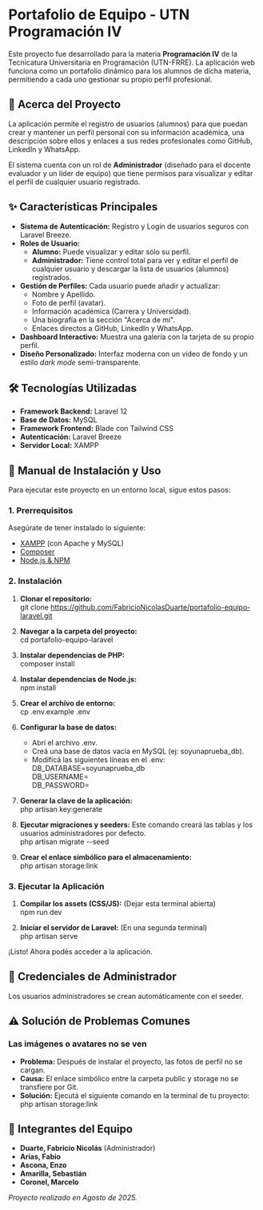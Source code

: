 # **Portafolio de Equipo \- UTN Programación IV**

Este proyecto fue desarrollado para la materia **Programación IV** de la Tecnicatura Universitaria en Programación (UTN-FRRE). La aplicación web funciona como un portafolio dinámico para los alumnos de dicha materia, permitiendo a cada uno gestionar su propio perfil profesional.

## **🚀 Acerca del Proyecto**

La aplicación permite el registro de usuarios (alumnos) para que puedan crear y mantener un perfil personal con su información académica, una descripción sobre ellos y enlaces a sus redes profesionales como GitHub, LinkedIn y WhatsApp.

El sistema cuenta con un rol de **Administrador** (diseñado para el docente evaluador y un líder de equipo) que tiene permisos para visualizar y editar el perfil de cualquier usuario registrado.

## **✨ Características Principales**

* **Sistema de Autenticación:** Registro y Login de usuarios seguros con Laravel Breeze.  
* **Roles de Usuario:**  
  * **Alumno:** Puede visualizar y editar sólo su perfil.  
  * **Administrador:** Tiene control total para ver y editar el perfil de cualquier usuario y descargar la lista de usuarios (alumnos) registrados.
* **Gestión de Perfiles:** Cada usuario puede añadir y actualizar:  
  * Nombre y Apellido.  
  * Foto de perfil (avatar).  
  * Información académica (Carrera y Universidad).  
  * Una biografía en la sección "Acerca de mí".  
  * Enlaces directos a GitHub, LinkedIn y WhatsApp.  
* **Dashboard Interactivo:** Muestra una galería con la tarjeta de su propio perfil.  
* **Diseño Personalizado:** Interfaz moderna con un video de fondo y un estilo *dark mode* semi-transparente.

## **🛠️ Tecnologías Utilizadas**

* **Framework Backend:** Laravel 12  
* **Base de Datos:** MySQL  
* **Framework Frontend:** Blade con Tailwind CSS  
* **Autenticación:** Laravel Breeze  
* **Servidor Local:** XAMPP

## **📖 Manual de Instalación y Uso**

Para ejecutar este proyecto en un entorno local, sigue estos pasos:

### **1\. Prerrequisitos**

Asegúrate de tener instalado lo siguiente:

* [XAMPP](https://www.apachefriends.org/es/index.html) (con Apache y MySQL)  
* [Composer](https://getcomposer.org/)  
* [Node.js & NPM](https://nodejs.org/es/)

### **2\. Instalación**

1. **Clonar el repositorio:**  
   git clone https://github.com/FabricioNicolasDuarte/portafolio-equipo-laravel.git

2. **Navegar a la carpeta del proyecto:**  
   cd portafolio-equipo-laravel

3. **Instalar dependencias de PHP:**  
   composer install

4. **Instalar dependencias de Node.js:**  
   npm install

5. **Crear el archivo de entorno:**  
   cp .env.example .env

6. **Configurar la base de datos:**  
   * Abrí el archivo .env.  
   * Creá una base de datos vacía en MySQL (ej: soyunaprueba\_db).  
   * Modificá las siguientes líneas en el .env:  
     DB\_DATABASE=soyunaprueba\_db  
     DB\_USERNAME=  
     DB\_PASSWORD=

7. **Generar la clave de la aplicación:**  
   php artisan key:generate

8. **Ejecutar migraciones y seeders:** Este comando creará las tablas y los usuarios administradores por defecto.  
   php artisan migrate \--seed

9. **Crear el enlace simbólico para el almacenamiento:**  
   php artisan storage:link

### **3\. Ejecutar la Aplicación**

1. **Compilar los assets (CSS/JS):** (Dejar esta terminal abierta)  
   npm run dev

2. **Iniciar el servidor de Laravel:** (En una segunda terminal)  
   php artisan serve

¡Listo\! Ahora podés acceder a la aplicación.

## **🔑 Credenciales de Administrador**

Los usuarios administradores se crean automáticamente con el seeder.



## **⚠️ Solución de Problemas Comunes**

### **Las imágenes o avatares no se ven**

* **Problema:** Después de instalar el proyecto, las fotos de perfil no se cargan.  
* **Causa:** El enlace simbólico entre la carpeta public y storage no se transfiere por Git.  
* **Solución:** Ejecutá el siguiente comando en la terminal de tu proyecto:  
  php artisan storage:link

## **👥 Integrantes del Equipo**

* **Duarte, Fabricio Nicolás** (Administrador)  
* **Arias, Fabio**  
* **Ascona, Enzo**  
* **Amarilla, Sebastián**  
* **Coronel, Marcelo**

*Proyecto realizado en Agosto de 2025\.*
